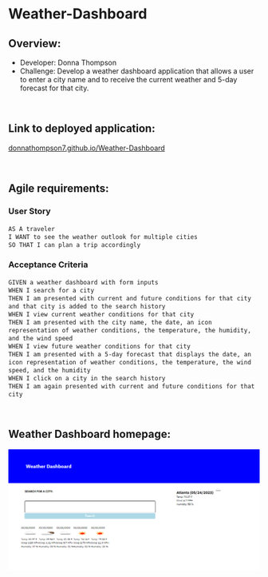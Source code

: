 # Weather-Dashboard

## Overview:
* Developer: Donna Thompson
* Challenge: Develop a weather dashboard application that allows a user to enter a city name and to receive the current weather and 5-day forecast for that city.

<br/>

## Link to deployed application:
[donnathompson7.github.io/Weather-Dashboard](https://donnathompson7.github.io/Weather-Dashboard)

<br/>
 
## Agile requirements:
### User Story

```
AS A traveler
I WANT to see the weather outlook for multiple cities
SO THAT I can plan a trip accordingly
```


### Acceptance Criteria

```
GIVEN a weather dashboard with form inputs
WHEN I search for a city
THEN I am presented with current and future conditions for that city and that city is added to the search history
WHEN I view current weather conditions for that city
THEN I am presented with the city name, the date, an icon representation of weather conditions, the temperature, the humidity, and the wind speed
WHEN I view future weather conditions for that city
THEN I am presented with a 5-day forecast that displays the date, an icon representation of weather conditions, the temperature, the wind speed, and the humidity
WHEN I click on a city in the search history
THEN I am again presented with current and future conditions for that city
```

<br/>

## Weather Dashboard homepage:
![Weather Dashboard](./assets/images/weather_dashboard_screenshot.png)

